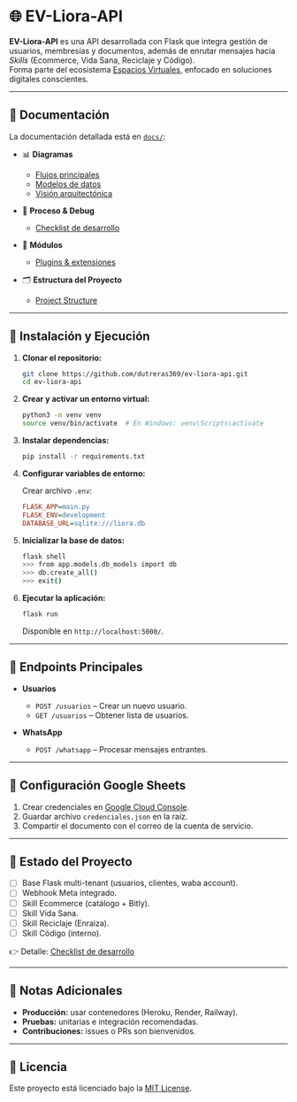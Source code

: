 # 🌐 EV-Liora-API

**EV-Liora-API** es una API desarrollada con Flask que integra gestión de usuarios, membresías y documentos, además de enrutar mensajes hacia *Skills* (Ecommerce, Vida Sana, Reciclaje y Código).  
Forma parte del ecosistema [Espacios Virtuales](https://espaciosvirtuales.lat), enfocado en soluciones digitales conscientes.

---

## 📁 Documentación

La documentación detallada está en [`docs/`](docs/):

- 📊 **Diagramas**
  - [Flujos principales](docs/diagrams/flow.md)
  - [Modelos de datos](docs/diagrams/models.md)
  - [Visión arquitectónica](docs/diagrams/vision.md)

- 🐞 **Proceso & Debug**
  - [Checklist de desarrollo](docs/debug/checklist.md)

- 🧩 **Módulos**
  - [Plugins & extensiones](docs/modules/plugins.md)

- 🗂 **Estructura del Proyecto**
  - [Project Structure](docs/structure.md)

---

## 🚀 Instalación y Ejecución

1. **Clonar el repositorio:**

   ```bash
   git clone https://github.com/dutreras369/ev-liora-api.git
   cd ev-liora-api
   ```

2. **Crear y activar un entorno virtual:**

   ```bash
   python3 -m venv venv
   source venv/bin/activate  # En Windows: venv\Scripts\activate
   ```

3. **Instalar dependencias:**

   ```bash
   pip install -r requirements.txt
   ```

4. **Configurar variables de entorno:**

   Crear archivo `.env`:

   ```ini
   FLASK_APP=main.py
   FLASK_ENV=development
   DATABASE_URL=sqlite:///liora.db
   ```

5. **Inicializar la base de datos:**

   ```bash
   flask shell
   >>> from app.models.db_models import db
   >>> db.create_all()
   >>> exit()
   ```

6. **Ejecutar la aplicación:**

   ```bash
   flask run
   ```

   Disponible en `http://localhost:5000/`.

---

## 🧪 Endpoints Principales

- **Usuarios**
  - `POST /usuarios` – Crear un nuevo usuario.
  - `GET /usuarios` – Obtener lista de usuarios.

- **WhatsApp**
  - `POST /whatsapp` – Procesar mensajes entrantes.

---

## 🔧 Configuración Google Sheets

1. Crear credenciales en [Google Cloud Console](https://console.cloud.google.com/).  
2. Guardar archivo `credenciales.json` en la raíz.  
3. Compartir el documento con el correo de la cuenta de servicio.  

---

## 📌 Estado del Proyecto

- [ ] Base Flask multi-tenant (usuarios, clientes, waba account).  
- [ ] Webhook Meta integrado.  
- [ ] Skill Ecommerce (catálogo + Bitly).  
- [ ] Skill Vida Sana.  
- [ ] Skill Reciclaje (Enraiza).  
- [ ] Skill Código (interno).  

👉 Detalle: [Checklist de desarrollo](docs/debug/checklist.md)

---

## 📌 Notas Adicionales

- **Producción:** usar contenedores (Heroku, Render, Railway).  
- **Pruebas:** unitarias e integración recomendadas.  
- **Contribuciones:** issues o PRs son bienvenidos.  

---

## 📄 Licencia

Este proyecto está licenciado bajo la [MIT License](LICENSE).
